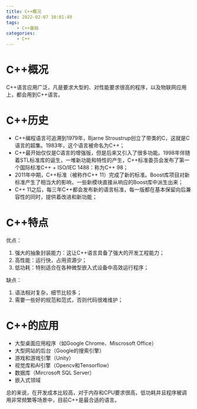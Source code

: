 ```yaml
---
title: C++概况
date: 2022-02-07 10:01:49
tags:
    - C++基础
categories:
    - C++
---
```


# C++概况
C++语言应用广泛，凡是要求大型的、对性能要求很高的程序，以及物联网应用上，都会用到C++语言。

# C++历史

- C++编程语言可追溯到1979年，Bjarne Stroustrup创立了带类的C，这就是C语言的超集。1983年，这个语言被命名为C++；
- C++最开始仅仅是C语言的增强版，但是后来又引入了很多功能。1998年伴随着STL标准库的诞生，一堆新功能和特性的产生，C++标准委员会发布了第一个国际标准C++ + ISO/IEC 1488：称为C++ 98；
- 2011年中期，C++标准（被称作C++ 11）完成了新的标准。Boost库项目对新标准产生了相当大的影响，一些新模块直接从响应的Boost库中派生出来；
- C++ 11之后，每三年C++都会发布新的语言标准，每一版都在基本保留向后兼容性的同时，提供着改进和新功能；


# C++特点
优点：

1. 强大的抽象封装能力：这让C++语言具备了强大的开发工程能力；
2. 高性能：运行快，占用资源少；
3. 低功耗：特别适合在各种微型嵌入式设备中高效运行程序；


缺点：

1. 语法相对复杂，细节比较多；
2. 需要一些好的规范和范式，否则代码很难维护；


# C++的应用

- 大型桌面应用程序（如Google Chrome、Miscrosoft Office）
- 大型网站的后台（Google的搜索引擎）
- 游戏和游戏引擎（Unity）
- 视觉库和AI引擎（Opencv和Tensorflow）
- 数据库（Mircrosoft SQL Server）
- 嵌入式领域


总的来说，在开发成本比较高，对于内存和CPU要求很高，低功耗并且程序被调用非常频繁等场景中，目前C++是最合适的语言。